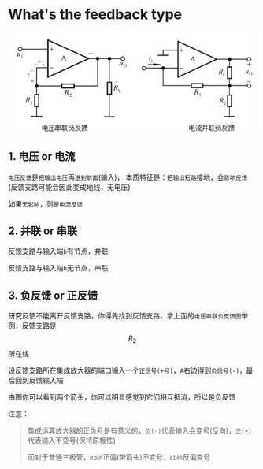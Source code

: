 # What's the feedback type

![](../../.gitbook/assets/feedbacks%20%281%29.png)

## 1. 电压 or 电流

`电压反馈`是`把输出电压`再`送到前面`\(输入\)， 本质特征是：`把输出短路`接地，会`影响反馈`\(反馈支路可能会因此变成地线，无电压\)

如果`无影响`，则`是电流反馈`

## 2. 并联 or 串联

反馈支路与输入端`b`有节点，并联

反馈支路与输入端`b`无节点，串联

## 3. 负反馈 or 正反馈

研究反馈不能离开反馈支路，你得先找到反馈支路，拿上面的`电压串联负反馈图`举例，反馈支路是$$R_2$$所在线

设反馈支路所在集成放大器的端口输入一个`正信号(+号)`，`A`右边得到`负信号(-)`，最后回到反馈输入端

由图你可以看到两个箭头，你可以明显感觉到它们相互抵消，所以是负反馈

注意：

> 集成运算放大器的正负号是有意义的，`负(-)`代表输入会变号\(反向\)，`正(+)`代表输入不变号\(保持原极性\)
>
> 而对于普通三极管，`eb结`正偏\(带箭头\)不变号，`cb结`反偏变号

